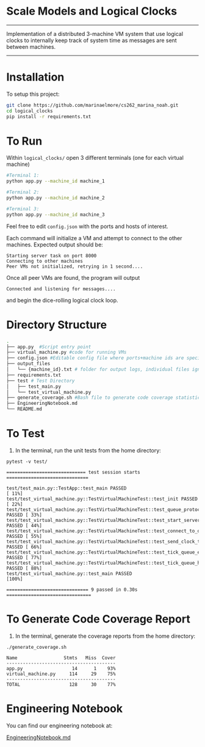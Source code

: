 # Scale Models and Logical Clocks
<hr>
Implementation of a distributed 3-machine VM system that use logical clocks to internally keep track of system time as messages are sent between machines.
<hr>

# Installation #
To setup this project:

```zsh
git clone https://github.com/marinaelmore/cs262_marina_noah.git
cd logical_clocks
pip install -r requirements.txt
```

# To Run #
Within `logical_clocks/` open 3 different terminals (one for each virtual machine)
```zsh
#Terminal 1:
python app.py --machine_id machine_1

#Terminal 2:
python app.py --machine_id machine_2

#Terminal 3:
python app.py --machine_id machine_3
```
Feel free to edit `config.json` with the ports and hosts of interest.

Each command will initialize a VM and attempt to connect to the other machines. Expected output should be:

```
Starting server task on port 8000
Connecting to other machines
Peer VMs not initialized, retrying in 1 second....
```

Once all peer VMs are found, the program will output
```
Connected and listening for messages....
```
and begin the dice-rolling logical clock loop.


# Directory Structure #
```zsh
.
├── app.py  #Script entry point
├── virtual_machine.py #code for running VMs
├── config.json #Editable config file where ports+machine ids are specified
├── output_files
│   └── {machine_id}.txt # folder for output logs, individual files ignored
├── requirements.txt
├── test # Test Directory
│   ├── test_main.py
│   └── test_virtual_machine.py
├── generate_coverage.sh #Bash file to generate code coverage statistics
├── EngineeringNotebook.md
└── README.md
```

# To Test

1. In the terminal, run the unit tests from the home directory:

``pytest -v test/``

```
============================= test session starts ==============================

test/test_main.py::TestApp::test_main PASSED                             [ 11%]
test/test_virtual_machine.py::TestVirtualMachineTest::test_init PASSED   [ 22%]
test/test_virtual_machine.py::TestVirtualMachineTest::test_queue_protocol PASSED [ 33%]
test/test_virtual_machine.py::TestVirtualMachineTest::test_start_server PASSED [ 44%]
test/test_virtual_machine.py::TestVirtualMachineTest::test_connect_to_other_machines PASSED [ 55%]
test/test_virtual_machine.py::TestVirtualMachineTest::test_send_clock_time PASSED [ 66%]
test/test_virtual_machine.py::TestVirtualMachineTest::test_tick_queue_empty PASSED [ 77%]
test/test_virtual_machine.py::TestVirtualMachineTest::test_tick_queue_has_item PASSED [ 88%]
test/test_virtual_machine.py::test_main PASSED                           [100%]

============================== 9 passed in 0.30s ===============================

```

# To Generate Code Coverage Report

1. In the terminal, generate the coverage reports from the home directory:

``./generate_coverage.sh``

```
Name                 Stmts   Miss  Cover
----------------------------------------
app.py                  14      1    93%
virtual_machine.py     114     29    75%
----------------------------------------
TOTAL                  128     30    77%
```

# Engineering Notebook

You can find our engineering notebook at:

[EngineeringNotebook.md](lhttps://github.com/marinaelmore/cs262_marina_noah/blob/main/logical_clocks/EngineeringNotebook.md)